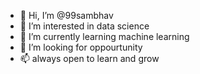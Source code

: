 - 👋 Hi, I’m @99sambhav
- 👀 I’m interested in data science 
- 🌱 I’m currently learning machine learning 
- 💞️ I’m looking for oppourtunity 
- 📫 always open to learn and grow 

<!---
99sambhav/99sambhav is a ✨ special ✨ repository because its `README.md` (this file) appears on your GitHub profile.
You can click the Preview link to take a look at your changes.
--->
